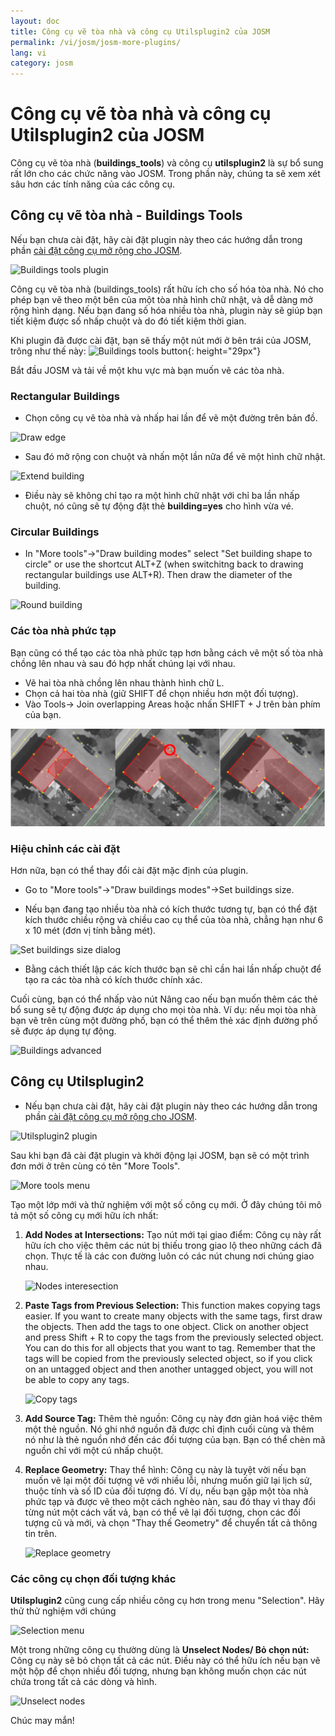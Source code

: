 ```yaml
---
layout: doc
title: Công cụ vẽ tòa nhà và công cụ Utilsplugin2 của JOSM
permalink: /vi/josm/josm-more-plugins/
lang: vi
category: josm
---
```


Công cụ vẽ tòa nhà và công cụ Utilsplugin2 của JOSM
============


Công cụ vẽ tòa nhà (**buildings_tools**) và công cụ **utilsplugin2** là sự bổ sung rất lớn cho các chức năng vào JOSM. Trong phần này, chúng ta sẽ xem xét sâu hơn các tính năng của các công cụ.  

Công cụ vẽ tòa nhà - Buildings Tools
--------------------------

Nếu bạn chưa cài đặt, hãy cài đặt plugin này theo các hướng dẫn trong phần [cài đặt công cụ mở rộng cho JOSM](/vi/josm/josm-plugins).  

![Buildings tools plugin][]

Công cụ vẽ tòa nhà (buildings_tools) rất hữu ích cho số hóa tòa nhà. Nó cho phép bạn vẽ theo một bên của một tòa nhà hình chữ nhật, và dễ dàng mở rộng hình dạng. Nếu bạn đang số hóa nhiều tòa nhà, plugin này sẽ giúp bạn tiết kiệm được số nhấp chuột và do đó tiết kiệm thời gian.  

Khi plugin đã được cài đặt, bạn sẽ thấy một nút mới ở bên trái của JOSM, trông như thế này: ![Buildings tools button][]{: height="29px"}

Bắt đầu JOSM và tải về một khu vực mà bạn muốn vẽ các tòa nhà.  

### Rectangular Buildings

* Chọn công cụ vẽ tòa nhà và nhấp hai lần để vẽ một đường trên bản đồ.  

![Draw edge][]

* Sau đó mở rộng con chuột và nhấn một lần nữa để vẽ một hình chữ nhật.  

![Extend building][]

* Điều này sẽ không chỉ tạo ra một hình chữ nhật với chỉ ba lần nhấp chuột, nó cũng sẽ tự động đặt thẻ **building=yes** cho hình vừa vé.  

### Circular Buildings

* In "More tools"->"Draw building modes" select "Set building shape to circle" or use the shortcut ALT+Z (when switchitng back to drawing rectangular buildings use ALT+R). Then draw the diameter of the building.

![Round building][]

### Các tòa nhà phức tạp

Bạn cũng có thể tạo các tòa nhà phức tạp hơn bằng cách vẽ một số tòa nhà chồng lên nhau và sau đó hợp nhất chúng lại với nhau.  

* Vẽ hai tòa nhà chồng lên nhau thành hình chữ L.  
* Chọn cả hai tòa nhà (giữ SHIFT để chọn nhiều hơn một đối tượng).  
* Vào Tools-> Join overlapping Areas hoặc nhấn SHIFT + J trên bàn phím của bạn.  

![Merge buildings][]

### Hiệu chỉnh các cài đặt

Hơn nữa, bạn có thể thay đổi cài đặt mặc định của plugin.  

* Go to "More tools"->"Draw buildings modes"->Set buildings size.

* Nếu bạn đang tạo nhiều tòa nhà có kích thước tương tự, bạn có thể đặt kích thước chiều rộng và chiều cao cụ thể của tòa nhà, chẳng hạn như 6 x 10 mét (đơn vị tính bằng mét).  

![Set buildings size dialog][]

* Bằng cách thiết lập các kích thước bạn sẽ chỉ cần hai lần nhấp chuột để tạo ra các tòa nhà có kích thước chính xác.  

Cuối cùng, bạn có thể nhấp vào nút Nâng cao nếu bạn muốn thêm các thẻ bổ sung sẽ tự động được áp dụng cho mọi tòa nhà. Ví dụ: nếu mọi tòa nhà bạn vẽ trên cùng một đường phố, bạn có thể thêm thẻ xác định đường phố sẽ được áp dụng tự động.  

![Buildings advanced][]


Công cụ Utilsplugin2
-------------

* Nếu bạn chưa cài đặt, hãy cài đặt plugin này theo các hướng dẫn trong phần [cài đặt công cụ mở rộng cho JOSM](/vi/josm/josm-plugins).  

![Utilsplugin2 plugin][]

Sau khi bạn đã cài đặt plugin và khởi động lại JOSM, bạn sẽ có một trình đơn mới ở trên cùng có tên "More Tools".  

![More tools menu][]

Tạo một lớp mới và thử nghiệm với một số công cụ mới. Ở đây chúng tôi mô tả một số công cụ mới hữu ích nhất:  

1. **Add Nodes at Intersections:**  Tạo nút mới tại giao điểm: Công cụ này rất hữu ích cho việc thêm các nút bị thiếu trong giao lộ theo những cách đã chọn. Thực tế là các con đường luôn có các nút chung nơi chúng giao nhau.  

    ![Nodes interesection][]

2. **Paste Tags from Previous Selection:**  This function makes copying tags easier.  If you want to create many objects with the same tags, first draw the objects.  Then add the tags to one object.  Click on another object and press Shift + R to copy the tags from the previously selected object.  You can do this for all objects that you want to tag.  Remember that the tags will be copied from the previously selected object, so if you click on an untagged object and then another untagged object, you will not be able to copy any tags.  

    ![Copy tags][]

3. **Add Source Tag:** Thêm thẻ nguồn: Công cụ này đơn giản hoá việc thêm một thẻ nguồn. Nó ghi nhớ nguồn đã được chỉ định cuối cùng và thêm nó như là thẻ nguồn nhớ đến các đối tượng của bạn. Bạn có thể chèn mã nguồn chỉ với một cú nhấp chuột.  

4. **Replace Geometry:** Thay thể hình: Công cụ này là tuyệt vời nếu bạn muốn vẽ lại một đối tượng vẽ với nhiều lỗi, nhưng muốn giữ lại lịch sử, thuộc tính và số ID của đối tượng đó. Ví dụ, nếu bạn gặp một tòa nhà phức tạp và được vẽ theo một cách nghèo nàn, sau đó thay vì thay đổi từng nút một cách vất vả, bạn có thể vẽ lại đối tượng, chọn các đối tượng cũ và mới, và chọn "Thay thế Geometry" để chuyển tất cả thông tin trên.  

    ![Replace geometry][]


### Các công cụ chọn đối tượng khác

**Utilsplugin2** cũng cung cấp nhiều công cụ hơn trong menu "Selection". Hãy thử thử nghiệm với chúng  

![Selection menu][]

Một trong những công cụ thường dùng là **Unselect Nodes/ Bỏ chọn nút:** Công cụ này sẽ bỏ chọn tất cả các nút. Điều này có thể hữu ích nếu bạn vẽ một hộp để chọn nhiều đối tượng, nhưng bạn không muốn chọn các nút chứa trong tất cả các dòng và hình.  

![Unselect nodes][]

Chúc may mắn!  


[Buildings tools plugin]: /images/josm/buildings_tools-plugin.png
[Buildings tools button]: /images/josm/buildings_tools-button.png
[Draw edge]: /images/josm/draw-edge.png
[Extend building]: /images/josm/extend-building.png
[Merge buildings]: /images/josm/merge-buildings.png
[Set buildings size]: /images/josm/set-buildings-size.png
[Set buildings size dialog]: /images/josm/set-buildings-size-dialog.png
[Buildings advanced]: /images/josm/buildings-advanced.png
[Utilsplugin2 plugin]: /images/josm/utilsplugin2-plugin.png
[More tools menu]: /images/josm/more-tools-menu.png
[Nodes interesection]: /images/josm/utilsplugin2-nodes-intersection.png
[Copy tags]: /images/josm/utilsplugin2-copy-tags.png
[Replace geometry]: /images/josm/utilsplugin2-replace-geometry.png
[Selection menu]: /images/josm/selection-menu.png
[Unselect nodes]: /images/josm/utilsplugin2-unselect-nodes.png
[Round building]: /images/josm/buildings_tools-round.png

